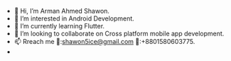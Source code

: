 - 👋 Hi, I’m Arman Ahmed Shawon.
- 👀 I’m interested in Android Development.
- 🌱 I’m currently learning Flutter.
- 💞️ I’m looking to collaborate on Cross platform mobile app development.
- 📫 Rreach me 📧:shawon5ice@gmail.com 📱:+8801580603775.
-   

<!---
shawon5ice/shawon5ice is a ✨ special ✨ repository because its `README.md` (this file) appears on your GitHub profile.
You can click the Preview link to take a look at your changes.
--->

